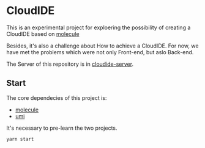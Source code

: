 # CloudIDE

This is an experimental project for exploering the possibility of creating a CloudIDE based on [molecule](https://github.com/DTStack/molecule)


Besides, it's also a challenge about How to achieve a CloudIDE. For now, we have met the problems which were not only Front-end, but aslo Back-end. 


The Server of this repository is in [cloudide-server](https://github.com/mortalYoung/cloudide-server).


## Start

The core dependecies of this project is:
- [molecule]()
- [umi]()


It's necessary to pre-learn the two projects.


```shell
yarn start
```
